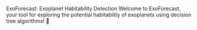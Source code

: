 ExoForecast: Exoplanet Habitability Detection
Welcome to ExoForecast, your tool for exploring the potential habitability of exoplanets using decision tree algorithms! 🌌
